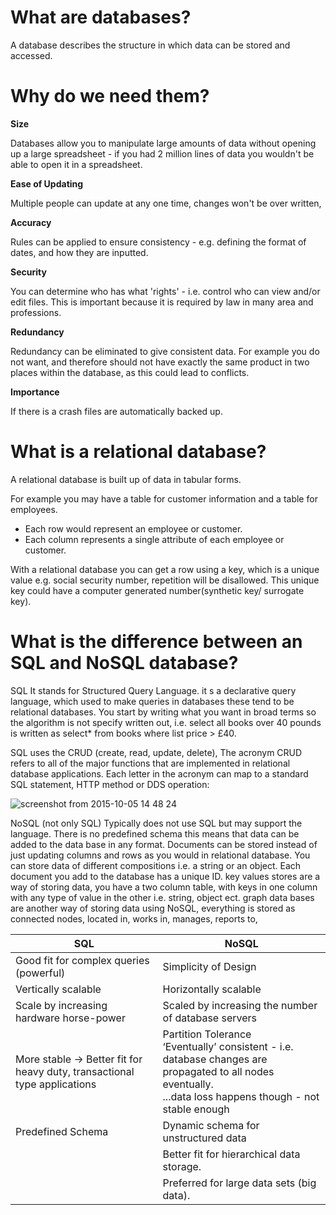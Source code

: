 # What are databases?

A database describes the structure in which data can be stored and accessed.

# Why do we need them?

**Size**

Databases allow you to manipulate large amounts of data without opening up a large spreadsheet - if you had 2 million lines of data you wouldn't be able to open it in a spreadsheet.

**Ease of Updating**

Multiple people can update at any one time, changes won't be over written,

**Accuracy**

Rules can be applied to ensure consistency - e.g. defining the format of dates, and how they are inputted.  

**Security**

You can determine who has what 'rights' - i.e. control who can view and/or edit files. This is important because it is required by law in many area and professions.

**Redundancy**

Redundancy can be eliminated to give consistent data. For example you do not want, and therefore should not have exactly the same product in two places within the database, as this could lead to conflicts.

**Importance**

If there is a crash files are automatically backed up.



# What is a relational database?

A relational database is built up of data in tabular forms.

For example you may have a table for customer information and a table for employees.
- Each row would represent an employee or customer.
- Each column represents a single attribute of each employee or customer.

With a relational database you can get a row using a key, which is a unique value e.g. social security number, repetition will be disallowed. This unique key could have a computer generated number(synthetic key/ surrogate key).


# What is the difference between an SQL and NoSQL database?

SQL
It stands for Structured Query Language. it s a declarative query language, which used to make queries in databases these tend to be relational databases. You start by writing what you want in broad terms so the algorithm is not specify written out, i.e. select all books over 40 pounds is written as select* from books where list price > £40.

SQL uses the CRUD (create, read, update, delete),
The acronym CRUD refers to all of the major functions that are implemented in relational database applications. Each letter in the acronym can map to a standard SQL statement, HTTP method or DDS operation:

![screenshot from 2015-10-05 14 48 24](https://cloud.githubusercontent.com/assets/13470325/10281996/2ce3dbb0-6b70-11e5-89d7-8bd340e5fb9c.png)

NoSQL (not only SQL)
Typically does not use SQL but may support the language. There is no predefined schema this means that data can be added to the data base in any format. Documents can be stored instead of just updating columns and rows as you would in relational database. You can store data of different compositions i.e. a string or an object. Each document you add to the database has a unique ID.
key values stores are a way of storing data, you have a two column table, with keys in one column with any type of value in the other i.e. string, object ect.
graph data bases are another way of storing data using NoSQL, everything is stored as connected nodes, located in, works in, manages, reports to,  

| **SQL**  | **NoSQL**  |
| ------------- | ------------- |
| Good fit for complex queries (powerful) | Simplicity of Design |
| Vertically scalable | Horizontally scalable  |
| Scale by increasing hardware horse-power | Scaled by increasing the number of database servers |
| More stable → Better fit for heavy duty, transactional type applications | Partition Tolerance <br> ‘Eventually’ consistent - i.e. database changes are propagated to all nodes eventually. <br> ...data loss happens though - not stable enough |
| Predefined Schema | Dynamic schema for unstructured data |
| | Better fit for hierarchical data storage. |
| | Preferred for large data sets (big data). |
